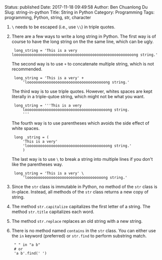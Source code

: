 Status: published
Date: 2017-11-18 09:49:58
Author: Ben Chuanlong Du
Slug: string-in-python
Title: String in Python
Category: Programming
Tags: programming, Python, string, str, character

1. `\` needs to be escaped (i.e., use `\\`) in triple quotes.


2. There are a few ways to write a long string in Python.
    The first way is of course to have the long string on the the same line,
    which can be ugly.

        long_string = 'This is a very looooooooooooooooooooooooooooooooooooooooooooooooooooooong string.'

    The second way is to use `+` to concatenate multiple string,
    which is not recommended.

        long_string = 'This is a very' +
            'loooooooooooooooooooooooooooooooooooong string.'

    The third way is to use triple quotes.
    However,
    whites spaces are kept literally in a triple-qutoe string,
    which might not be what you want.

        long_string = '''This is a very
            loooooooooooooooooooooooooooooooooooooong string.
            '''

    The fourth way is to use parentheses which avoids the side effect of white spaces.

        long _string = (
            'This is a very'
            'looooooooooooooooooooooooooooooooooooong string.'
            )

    The last way is to use `\` to break a string into multiple lines
    if you don't like the parentheses way.

        long_string = 'This is a very' \
            'looooooooooooooooooooooooooooooooooong string.'

2. Since the `str` class is immutable in Python,
    no method of the `str` class is in-place.
    Instead,
    all methods of the `str` class returns a new copy of string.

3. The method `str.capitalize` capitalizes the first letter of a string.
    The method `str.title` capitalizes each word.

4. The method `str.replace` replaces an old string with a new string.

5. There is no method named `contains` in the `str` class.
    You can either use the `in` keyword (preferred)
    or `str.find` to perform substring match.

        " " in "a b"
        # or
        'a b'.find(' ')
